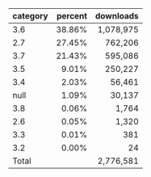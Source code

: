 | category | percent | downloads |
|----------|--------:|----------:|
|      3.6 |  38.86% | 1,078,975 |
|      2.7 |  27.45% |   762,206 |
|      3.7 |  21.43% |   595,086 |
|      3.5 |   9.01% |   250,227 |
|      3.4 |   2.03% |    56,461 |
| null     |   1.09% |    30,137 |
|      3.8 |   0.06% |     1,764 |
|      2.6 |   0.05% |     1,320 |
|      3.3 |   0.01% |       381 |
|      3.2 |   0.00% |        24 |
| Total    |         | 2,776,581 |

